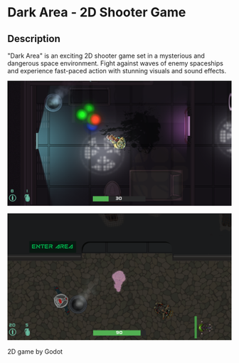 # Dark Area - 2D Shooter Game

## Description

"Dark Area" is an exciting 2D shooter game set in a mysterious and dangerous space environment. Fight against waves of enemy spaceships and experience fast-paced action with stunning visuals and sound effects.

![Gameplay 1](screen.png)

![Gameplay 2](screen2.png)

2D game by Godot

